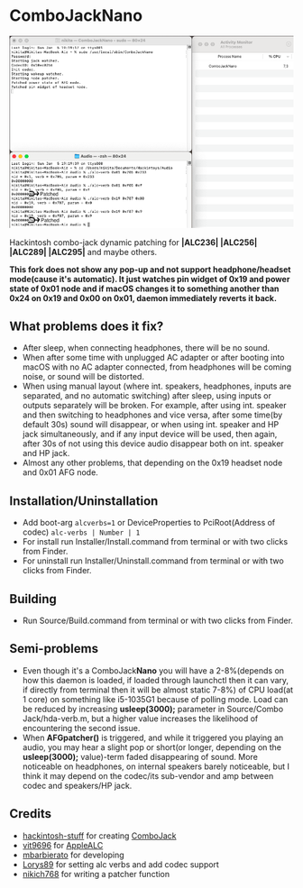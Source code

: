 # ComboJackNano

![screen](./Installer/Screenshot.png)

Hackintosh combo-jack dynamic patching for **|ALC236| |ALC256| |ALC289| |ALC295|** and maybe others.

**This fork does not show any pop-up and not support headphone/headset mode(cause it's automatic). It just watches pin widget of 0x19 and power state of 0x01 node and if macOS changes it to something another than 0x24 on 0x19 and 0x00 on 0x01, daemon immediately reverts it back.**

## What problems does it fix?

- After sleep, when connecting headphones, there will be no sound.
- When after some time with unplugged AC adapter or after booting into macOS with no AC adapter connected, from headphones will be coming noise, or sound will be distorted.
- When using manual layout (where int. speakers, headphones, inputs are separated, and no automatic switching) after sleep, using inputs or outputs separately will be broken. For example, after using int. speaker and then switching to headphones and vice versa, after some time(by default 30s) sound will disappear, or when using int. speaker and HP jack simultaneously, and if any input device will be used, then again, after 30s of not using this device audio disappear both on int. speaker and HP jack.
- Almost any other problems, that depending on the 0x19 headset node and 0x01 AFG node.

## Installation/Uninstallation

-  Add boot-arg `alcverbs=1` or DeviceProperties to PciRoot(Address of codec) `alc-verbs | Number | 1`
-  For install run Installer/Install.command from terminal or with two clicks from Finder.
-  For uninstall run Installer/Uninstall.command from terminal or with two clicks from Finder.

## Building

- Run Source/Build.command from terminal or with two clicks from Finder.

## Semi-problems

- Even though it's a ComboJack**Nano** you will have a 2-8%(depends on how this daemon is loaded, if loaded through launchctl then it can vary, if directly from terminal then it will be almost static 7-8%) of CPU load(at 1 core) on something like i5-1035G1 because of polling mode. Load can be reduced by increasing **usleep(3000);** parameter in Source/Combo Jack/hda-verb.m, but a higher value increases the likelihood of encountering the second issue.
- When **AFGpatcher()** is triggered, and while it triggered you playing an audio, you may hear a slight pop or short(or longer, depending on the **usleep(3000);** value)-term faded disappearing of sound. More noticeable on headphones, on internal speakers barely noticeable, but I think it may depend on the codec/its sub-vendor and amp between codec and speakers/HP jack.

Credits
-----

- [hackintosh-stuff](https://github.com/hackintosh-stuff) for creating [ComboJack](https://github.com/hackintosh-stuff/ComboJack)
- [vit9696](https://github.com/vit9696) for [AppleALC](https://github.com/acidanthera/AppleALC)
- [mbarbierato](https://github.com/mbarbierato) for developing
- [Lorys89](https://github.com/Lorys89) for setting alc verbs and add codec support
- [nikich768](https://github.com/nikich768) for writing a patcher function
